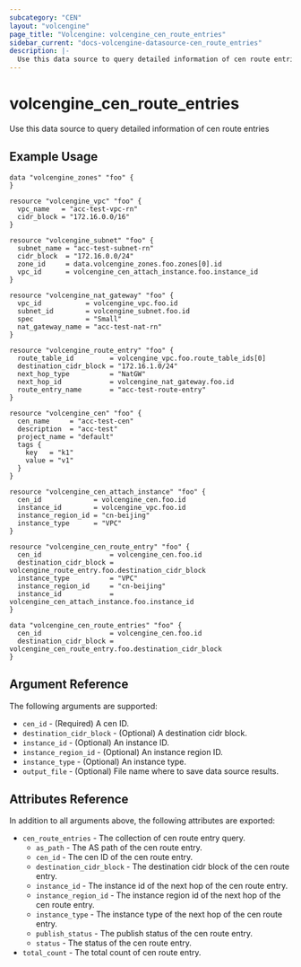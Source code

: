 ```yaml
---
subcategory: "CEN"
layout: "volcengine"
page_title: "Volcengine: volcengine_cen_route_entries"
sidebar_current: "docs-volcengine-datasource-cen_route_entries"
description: |-
  Use this data source to query detailed information of cen route entries
---
```

# volcengine_cen_route_entries
Use this data source to query detailed information of cen route entries
## Example Usage
```hcl
data "volcengine_zones" "foo" {
}

resource "volcengine_vpc" "foo" {
  vpc_name   = "acc-test-vpc-rn"
  cidr_block = "172.16.0.0/16"
}

resource "volcengine_subnet" "foo" {
  subnet_name = "acc-test-subnet-rn"
  cidr_block  = "172.16.0.0/24"
  zone_id     = data.volcengine_zones.foo.zones[0].id
  vpc_id      = volcengine_cen_attach_instance.foo.instance_id
}

resource "volcengine_nat_gateway" "foo" {
  vpc_id           = volcengine_vpc.foo.id
  subnet_id        = volcengine_subnet.foo.id
  spec             = "Small"
  nat_gateway_name = "acc-test-nat-rn"
}

resource "volcengine_route_entry" "foo" {
  route_table_id         = volcengine_vpc.foo.route_table_ids[0]
  destination_cidr_block = "172.16.1.0/24"
  next_hop_type          = "NatGW"
  next_hop_id            = volcengine_nat_gateway.foo.id
  route_entry_name       = "acc-test-route-entry"
}

resource "volcengine_cen" "foo" {
  cen_name     = "acc-test-cen"
  description  = "acc-test"
  project_name = "default"
  tags {
    key   = "k1"
    value = "v1"
  }
}

resource "volcengine_cen_attach_instance" "foo" {
  cen_id             = volcengine_cen.foo.id
  instance_id        = volcengine_vpc.foo.id
  instance_region_id = "cn-beijing"
  instance_type      = "VPC"
}

resource "volcengine_cen_route_entry" "foo" {
  cen_id                 = volcengine_cen.foo.id
  destination_cidr_block = volcengine_route_entry.foo.destination_cidr_block
  instance_type          = "VPC"
  instance_region_id     = "cn-beijing"
  instance_id            = volcengine_cen_attach_instance.foo.instance_id
}

data "volcengine_cen_route_entries" "foo" {
  cen_id                 = volcengine_cen.foo.id
  destination_cidr_block = volcengine_cen_route_entry.foo.destination_cidr_block
}
```
## Argument Reference
The following arguments are supported:
* `cen_id` - (Required) A cen ID.
* `destination_cidr_block` - (Optional) A destination cidr block.
* `instance_id` - (Optional) An instance ID.
* `instance_region_id` - (Optional) An instance region ID.
* `instance_type` - (Optional) An instance type.
* `output_file` - (Optional) File name where to save data source results.

## Attributes Reference
In addition to all arguments above, the following attributes are exported:
* `cen_route_entries` - The collection of cen route entry query.
    * `as_path` - The AS path of the cen route entry.
    * `cen_id` - The cen ID of the cen route entry.
    * `destination_cidr_block` - The destination cidr block of the cen route entry.
    * `instance_id` - The instance id of the next hop of the cen route entry.
    * `instance_region_id` - The instance region id of the next hop of the cen route entry.
    * `instance_type` - The instance type of the next hop of the cen route entry.
    * `publish_status` - The publish status of the cen route entry.
    * `status` - The status of the cen route entry.
* `total_count` - The total count of cen route entry.


